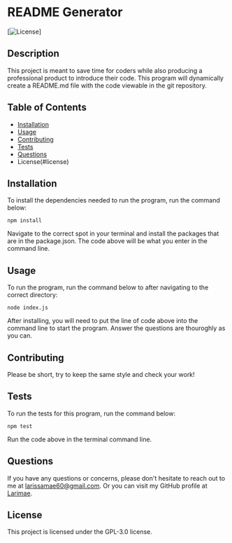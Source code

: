 # README Generator

[![License](https://img.shields.io/badge/license-GPL%203.0-blue.svg)]

## Description
  This project is meant to save time for coders while also producing a professional product to introduce their code. This program will dynamically create a README.md file with the code viewable in the git repository.
  
## Table of Contents
- [Installation](#installation)
- [Usage](#usage)
- [Contributing](#contributing)
- [Tests](#tests)
- [Questions](#questions)
- License(#license)


  
## Installation
  To install the dependencies needed to run the program, run the command below:
  ```
  npm install
  ```
  Navigate to the correct spot in your terminal and install the packages that are in the package.json. The code above will be what you enter in the command line.
  
## Usage
To run the program, run the command below to after navigating to the correct directory:
  ```
  node index.js
  ```
  After installing, you will need to put the line of code above into the command line to start the program. Answer the questions are thouroghly as you can.

## Contributing
  Please be short, try to keep the same style and check your work!

## Tests
  To run the tests for this program, run the command below:
  ```
  npm test
  ```
  Run the code above in the terminal command line.
  
## Questions
  If you have any questions or concerns, please don't hesitate to reach out to me  at larissamae60@gmail.com. Or you can visit my GitHub profile at [Larimae](https://github.com/Larimae).

## License
This project is licensed under the GPL-3.0 license.


